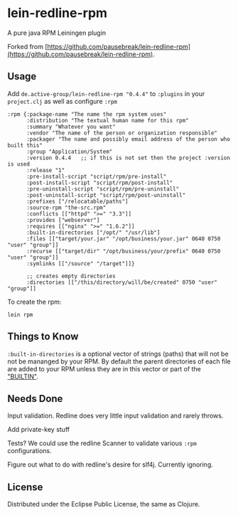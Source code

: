 # lein-redline-rpm

A pure java RPM Leiningen plugin

Forked from [https://github.com/pausebreak/lein-redline-rpm](https://github.com/pausebreak/lein-redline-rpm).

## Usage

Add `de.active-group/lein-redline-rpm "0.4.4"` to `:plugins` in your `project.clj` as well as
configure `:rpm`

```
:rpm {:package-name "The name the rpm system uses"
      :distribution "The textual human name for this rpm"
      :summary "Whatever you want"
      :vendor "The name of the person or organization responsible"
      :packager "The name and possibly email address of the person who built this"
      :group "Application/System"
      :version 0.4.4   ;; if this is not set then the project :version is used
      :release "1"
      :pre-install-script "script/rpm/pre-install"
      :post-install-script "script/rpm/post-install"
      :pre-uninstall-script "script/rpm/pre-uninstall"
      :post-uninstall-script "script/rpm/post-uninstall"
      :prefixes ["/relocatable/paths"]
      :source-rpm "the-src.rpm"
      :conflicts [["httpd" ">=" "3.3"]]
      :provides ["webserver"]
      :requires [["nginx" ">=" "1.6.2"]]
      :built-in-directories ["/opt/" "/usr/lib"]
      :files [["target/your.jar" "/opt/business/your.jar" 0640 0750 "user" "group"]]
      :recurse [["target/dir" "/opt/business/your/prefix" 0640 0750 "user" "group"]]
      :symlinks [["/source" "/target"]]}

      ;; creates empty directories
      :directories [["/this/directory/will/be/created" 0750 "user" "group"]]
```

To create the rpm:

```
lein rpm
```

## Things to Know

`:built-in-directories` is a optional vector of strings (paths) that will not be not be mananged by your RPM.
By default the parent directories of each file are added to your RPM unless they are in this vector or part of
the ["BUILTIN"](https://github.com/craigwblake/redline/blob/master/src/main/java/org/redline_rpm/payload/Contents.java#L49).

## Needs Done

Input validation. Redline does very little input validation and rarely throws.

Add private-key stuff

Tests? We could use the redline Scanner to validate various `:rpm` configurations.

Figure out what to do with redline's desire for slf4j. Currently ignoring.

## License

Distributed under the Eclipse Public License, the same as Clojure.
